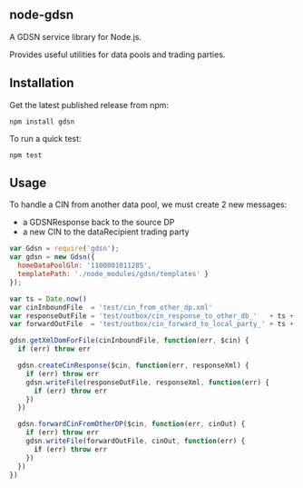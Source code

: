 ## node-gdsn

A GDSN service library for Node.js. 

Provides useful utilities for data pools and trading parties.


## Installation

Get the latest published release from npm:

    npm install gdsn

To run a quick test:

    npm test


## Usage

To handle a CIN from another data pool, we must create 2 new messages:
  * a GDSNResponse back to the source DP
  * a new CIN to the dataRecipient trading party

  ```js
  var Gdsn = require('gdsn');
  var gdsn = new Gdsn({ 
    homeDataPoolGln: '1100001011285',  
    templatePath: './node_modules/gdsn/templates' } 
  });

  var ts = Date.now()
  var cinInboundFile  = 'test/cin_from_other_dp.xml'
  var responseOutFile = 'test/outbox/cin_response_to_other_db_'   + ts + '.xml'
  var forwardOutFile  = 'test/outbox/cin_forward_to_local_party_' + ts + '.xml'

  gdsn.getXmlDomForFile(cinInboundFile, function(err, $cin) {
    if (err) throw err

    gdsn.createCinResponse($cin, function(err, responseXml) {
      if (err) throw err
      gdsn.writeFile(responseOutFile, responseXml, function(err) {
        if (err) throw err
      })
    })

    gdsn.forwardCinFromOtherDP($cin, function(err, cinOut) {
      if (err) throw err
      gdsn.writeFile(forwardOutFile, cinOut, function(err) {
        if (err) throw err
      })
    })
  })
  ```

